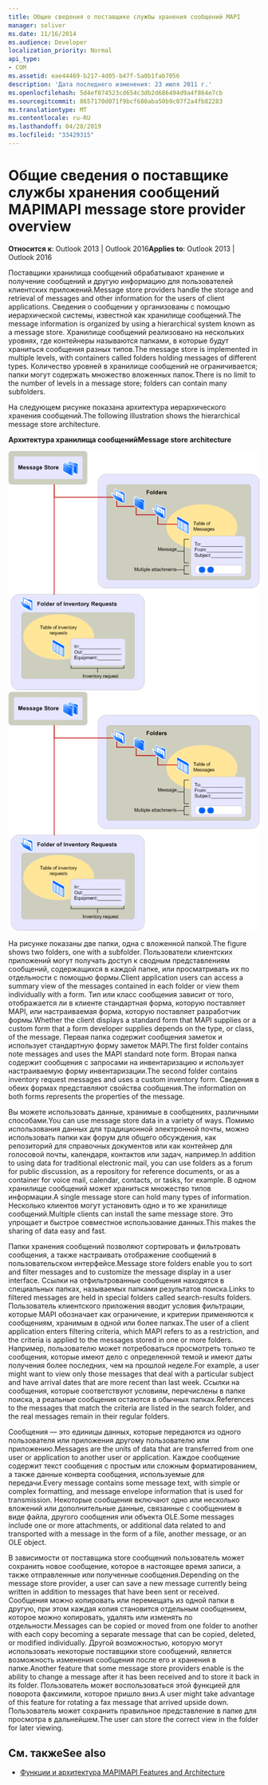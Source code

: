 ```yaml
---
title: Общие сведения о поставщике службы хранения сообщений MAPI
manager: soliver
ms.date: 11/16/2014
ms.audience: Developer
localization_priority: Normal
api_type:
- COM
ms.assetid: eae44469-b217-4d05-b47f-5a0b1fab7056
description: 'Дата последнего изменения: 23 июля 2011 г.'
ms.openlocfilehash: 5d4ef074523cd654c3db2d686494d9a4f864e7cb
ms.sourcegitcommit: 8657170d071f9bcf680aba50b9c07f2a4fb82283
ms.translationtype: MT
ms.contentlocale: ru-RU
ms.lasthandoff: 04/28/2019
ms.locfileid: "33429315"
---
```

# <a name="mapi-message-store-provider-overview"></a><span data-ttu-id="e27f1-103">Общие сведения о поставщике службы хранения сообщений MAPI</span><span class="sxs-lookup"><span data-stu-id="e27f1-103">MAPI message store provider overview</span></span>
  
<span data-ttu-id="e27f1-104">**Относится к**: Outlook 2013 | Outlook 2016</span><span class="sxs-lookup"><span data-stu-id="e27f1-104">**Applies to**: Outlook 2013 | Outlook 2016</span></span> 
  
<span data-ttu-id="e27f1-105">Поставщики хранилища сообщений обрабатывают хранение и получение сообщений и другую информацию для пользователей клиентских приложений.</span><span class="sxs-lookup"><span data-stu-id="e27f1-105">Message store providers handle the storage and retrieval of messages and other information for the users of client applications.</span></span> <span data-ttu-id="e27f1-106">Сведения о сообщении у организованы с помощью иерархической системы, известной как хранилище сообщений.</span><span class="sxs-lookup"><span data-stu-id="e27f1-106">The message information is organized by using a hierarchical system known as a message store.</span></span> <span data-ttu-id="e27f1-107">Хранилище сообщений реализовано на нескольких уровнях, где контейнеры называются папками, в которые будут храниться сообщения разных типов.</span><span class="sxs-lookup"><span data-stu-id="e27f1-107">The message store is implemented in multiple levels, with containers called folders holding messages of different types.</span></span> <span data-ttu-id="e27f1-108">Количество уровней в хранилище сообщений не ограничивается; папки могут содержать множество вложенных папок.</span><span class="sxs-lookup"><span data-stu-id="e27f1-108">There is no limit to the number of levels in a message store; folders can contain many subfolders.</span></span> 
  
<span data-ttu-id="e27f1-109">На следующем рисунке показана архитектура иерархического хранения сообщений.</span><span class="sxs-lookup"><span data-stu-id="e27f1-109">The following illustration shows the hierarchical message store architecture.</span></span>
  
<span data-ttu-id="e27f1-110">**Архитектура хранилища сообщений**</span><span class="sxs-lookup"><span data-stu-id="e27f1-110">**Message store architecture**</span></span>
  
<span data-ttu-id="e27f1-111">![Архитектура хранения сообщений](media/amapi_03.gif "")</span><span class="sxs-lookup"><span data-stu-id="e27f1-111">![Message store architecture](media/amapi_03.gif "Message store architecture")</span></span>
  
<span data-ttu-id="e27f1-112">На рисунке показаны две папки, одна с вложенной папкой.</span><span class="sxs-lookup"><span data-stu-id="e27f1-112">The figure shows two folders, one with a subfolder.</span></span> <span data-ttu-id="e27f1-113">Пользователи клиентских приложений могут получать доступ к сводным представлениям сообщений, содержащихся в каждой папке, или просматривать их по отдельности с помощью формы.</span><span class="sxs-lookup"><span data-stu-id="e27f1-113">Client application users can access a summary view of the messages contained in each folder or view them individually with a form.</span></span> <span data-ttu-id="e27f1-114">Тип или класс сообщения зависит от того, отображается ли в клиенте стандартная форма, которую поставляет MAPI, или настраиваемая форма, которую поставляет разработчик формы.</span><span class="sxs-lookup"><span data-stu-id="e27f1-114">Whether the client displays a standard form that MAPI supplies or a custom form that a form developer supplies depends on the type, or class, of the message.</span></span> <span data-ttu-id="e27f1-115">Первая папка содержит сообщения заметок и использует стандартную форму заметок MAPI.</span><span class="sxs-lookup"><span data-stu-id="e27f1-115">The first folder contains note messages and uses the MAPI standard note form.</span></span> <span data-ttu-id="e27f1-116">Вторая папка содержит сообщения с запросами на инвентаризацию и использует настраиваемую форму инвентаризации.</span><span class="sxs-lookup"><span data-stu-id="e27f1-116">The second folder contains inventory request messages and uses a custom inventory form.</span></span> <span data-ttu-id="e27f1-117">Сведения в обеих формах представляют свойства сообщения.</span><span class="sxs-lookup"><span data-stu-id="e27f1-117">The information on both forms represents the properties of the message.</span></span>
  
<span data-ttu-id="e27f1-118">Вы можете использовать данные, хранимые в сообщениях, различными способами.</span><span class="sxs-lookup"><span data-stu-id="e27f1-118">You can use message store data in a variety of ways.</span></span> <span data-ttu-id="e27f1-119">Помимо использования данных для традиционной электронной почты, можно использовать папки как форум для общего обсуждения, как репозиторий для справочных документов или как контейнер для голосовой почты, календаря, контактов или задач, например.</span><span class="sxs-lookup"><span data-stu-id="e27f1-119">In addition to using data for traditional electronic mail, you can use folders as a forum for public discussion, as a repository for reference documents, or as a container for voice mail, calendar, contacts, or tasks, for example.</span></span> <span data-ttu-id="e27f1-120">В одном хранилище сообщений может храниться множество типов информации.</span><span class="sxs-lookup"><span data-stu-id="e27f1-120">A single message store can hold many types of information.</span></span> <span data-ttu-id="e27f1-121">Несколько клиентов могут установить одно и то же хранилище сообщений.</span><span class="sxs-lookup"><span data-stu-id="e27f1-121">Multiple clients can install the same message store.</span></span> <span data-ttu-id="e27f1-122">Это упрощает и быстрое совместное использование данных.</span><span class="sxs-lookup"><span data-stu-id="e27f1-122">This makes the sharing of data easy and fast.</span></span> 
  
<span data-ttu-id="e27f1-123">Папки хранения сообщений позволяют сортировать и фильтровать сообщения, а также настраивать отображение сообщений в пользовательском интерфейсе.</span><span class="sxs-lookup"><span data-stu-id="e27f1-123">Message store folders enable you to sort and filter messages and to customize the message display in a user interface.</span></span> <span data-ttu-id="e27f1-124">Ссылки на отфильтрованные сообщения находятся в специальных папках, называемых папками результатов поиска.</span><span class="sxs-lookup"><span data-stu-id="e27f1-124">Links to filtered messages are held in special folders called search-results folders.</span></span> <span data-ttu-id="e27f1-125">Пользователь клиентского приложения вводит условия фильтрации, которые MAPI обозначает как ограничение, и критерии применяются к сообщениям, хранимым в одной или более папках.</span><span class="sxs-lookup"><span data-stu-id="e27f1-125">The user of a client application enters filtering criteria, which MAPI refers to as a restriction, and the criteria is applied to the messages stored in one or more folders.</span></span> <span data-ttu-id="e27f1-126">Например, пользователю может потребоваться просмотреть только те сообщения, которые имеют дело с определенной темой и имеют даты получения более последних, чем на прошлой неделе.</span><span class="sxs-lookup"><span data-stu-id="e27f1-126">For example, a user might want to view only those messages that deal with a particular subject and have arrival dates that are more recent than last week.</span></span> <span data-ttu-id="e27f1-127">Ссылки на сообщения, которые соответствуют условиям, перечислены в папке поиска, а реальные сообщения остаются в обычных папках.</span><span class="sxs-lookup"><span data-stu-id="e27f1-127">References to the messages that match the criteria are listed in the search folder, and the real messages remain in their regular folders.</span></span>
  
<span data-ttu-id="e27f1-128">Сообщения — это единицы данных, которые передаются из одного пользователя или приложения другому пользователю или приложению.</span><span class="sxs-lookup"><span data-stu-id="e27f1-128">Messages are the units of data that are transferred from one user or application to another user or application.</span></span> <span data-ttu-id="e27f1-129">Каждое сообщение содержит текст сообщения с простым или сложным форматированием, а также данные конверта сообщения, используемые для передачи.</span><span class="sxs-lookup"><span data-stu-id="e27f1-129">Every message contains some message text, with simple or complex formatting, and message envelope information that is used for transmission.</span></span> <span data-ttu-id="e27f1-130">Некоторые сообщения включают одно или несколько вложений или дополнительные данные, связанные с сообщением в виде файла, другого сообщения или объекта OLE.</span><span class="sxs-lookup"><span data-stu-id="e27f1-130">Some messages include one or more attachments, or additional data related to and transported with a message in the form of a file, another message, or an OLE object.</span></span> 
  
<span data-ttu-id="e27f1-131">В зависимости от поставщика store сообщений пользователь может сохранить новое сообщение, которое в настоящее время записи, а также отправленные или полученные сообщения.</span><span class="sxs-lookup"><span data-stu-id="e27f1-131">Depending on the message store provider, a user can save a new message currently being written in addition to messages that have been sent or received.</span></span> <span data-ttu-id="e27f1-132">Сообщения можно копировать или перемещать из одной папки в другую, при этом каждая копия становится отдельным сообщением, которое можно копировать, удалять или изменять по отдельности.</span><span class="sxs-lookup"><span data-stu-id="e27f1-132">Messages can be copied or moved from one folder to another with each copy becoming a separate message that can be copied, deleted, or modified individually.</span></span> <span data-ttu-id="e27f1-133">Другой возможностью, которую могут использовать некоторые поставщики store сообщений, является возможность изменения сообщения после его и хранения в папке.</span><span class="sxs-lookup"><span data-stu-id="e27f1-133">Another feature that some message store providers enable is the ability to change a message after it has been received and to store it back in its folder.</span></span> <span data-ttu-id="e27f1-134">Пользователь может воспользоваться этой функцией для поворота факсимили, которое пришло вниз.</span><span class="sxs-lookup"><span data-stu-id="e27f1-134">A user might take advantage of this feature for rotating a fax message that arrived upside down.</span></span> <span data-ttu-id="e27f1-135">Пользователь может сохранить правильное представление в папке для просмотра в дальнейшем.</span><span class="sxs-lookup"><span data-stu-id="e27f1-135">The user can store the correct view in the folder for later viewing.</span></span> 
  
## <a name="see-also"></a><span data-ttu-id="e27f1-136">См. также</span><span class="sxs-lookup"><span data-stu-id="e27f1-136">See also</span></span>

- [<span data-ttu-id="e27f1-137">Функции и архитектура MAPI</span><span class="sxs-lookup"><span data-stu-id="e27f1-137">MAPI Features and Architecture</span></span>](mapi-features-and-architecture.md)

